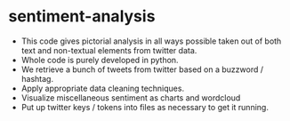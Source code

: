 # sentiment-analysis
- This code gives pictorial analysis in all ways possible taken out of both text and non-textual elements from twitter data.
- Whole code is purely developed in python.
- We retrieve a bunch of tweets from twitter based on a buzzword / hashtag.
- Apply appropriate data cleaning techniques.
- Visualize miscellaneous sentiment as charts and wordcloud
- Put up twitter keys / tokens into files as necessary to get it running.
